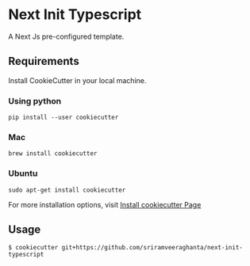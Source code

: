 # Next Init Typescript

A Next Js pre-configured template.

## Requirements

Install CookieCutter in your local machine.

### Using python

```
pip install --user cookiecutter
```

### Mac

```
brew install cookiecutter
```

### Ubuntu

```
sudo apt-get install cookiecutter
```

For more installation options, visit [Install cookiecutter Page](https://cookiecutter.readthedocs.io/en/1.7.2/installation.html)

## Usage

```
$ cookiecutter git+https://github.com/sriramveeraghanta/next-init-typescript
```
